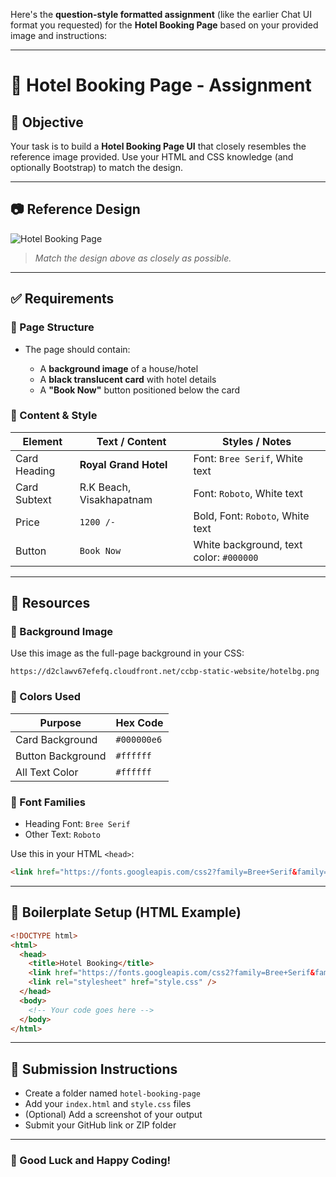 Here's the **question-style formatted assignment** (like the earlier Chat UI format you requested) for the **Hotel Booking Page** based on your provided image and instructions:

---

# 🏨 Hotel Booking Page - Assignment

## 🎯 Objective

Your task is to build a **Hotel Booking Page UI** that closely resembles the reference image provided. Use your HTML and CSS knowledge (and optionally Bootstrap) to match the design.

---

## 📷 Reference Design

![Hotel Booking Page](./hotel-preview.png)

> *Match the design above as closely as possible.*

---

## ✅ Requirements

### 🔹 Page Structure

* The page should contain:

  * A **background image** of a house/hotel
  * A **black translucent card** with hotel details
  * A **"Book Now"** button positioned below the card

### 🔹 Content & Style

| Element      | Text / Content           | Styles / Notes                          |
| ------------ | ------------------------ | --------------------------------------- |
| Card Heading | **Royal Grand Hotel**    | Font: `Bree Serif`, White text          |
| Card Subtext | R.K Beach, Visakhapatnam | Font: `Roboto`, White text              |
| Price        | `1200 /-`                | Bold, Font: `Roboto`, White text        |
| Button       | `Book Now`               | White background, text color: `#000000` |

---

## 🎨 Resources

### 📌 Background Image

Use this image as the full-page background in your CSS:

```
https://d2clawv67efefq.cloudfront.net/ccbp-static-website/hotelbg.png
```

### 🎨 Colors Used

| Purpose           | Hex Code    |
| ----------------- | ----------- |
| Card Background   | `#000000e6` |
| Button Background | `#ffffff`   |
| All Text Color    | `#ffffff`   |

### 📁 Font Families

* Heading Font: `Bree Serif`
* Other Text: `Roboto`

Use this in your HTML `<head>`:

```html
<link href="https://fonts.googleapis.com/css2?family=Bree+Serif&family=Roboto&display=swap" rel="stylesheet" />
```

---

## 📄 Boilerplate Setup (HTML Example)

```html
<!DOCTYPE html>
<html>
  <head>
    <title>Hotel Booking</title>
    <link href="https://fonts.googleapis.com/css2?family=Bree+Serif&family=Roboto&display=swap" rel="stylesheet" />
    <link rel="stylesheet" href="style.css" />
  </head>
  <body>
    <!-- Your code goes here -->
  </body>
</html>
```

---

## 📝 Submission Instructions

* Create a folder named `hotel-booking-page`
* Add your `index.html` and `style.css` files
* (Optional) Add a screenshot of your output
* Submit your GitHub link or ZIP folder

---

### 🙌 Good Luck and Happy Coding!

